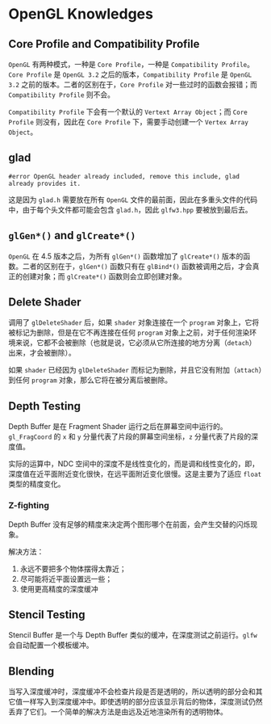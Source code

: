 # OpenGL Knowledges

## Core Profile and Compatibility Profile

`OpenGL` 有两种模式，一种是 `Core Profile`，一种是 `Compatibility Profile`。`Core Profile` 是 `OpenGL 3.2` 之后的版本，`Compatibility Profile` 是 `OpenGL 3.2` 之前的版本。二者的区别在于，`Core Profile` 对一些过时的函数会报错；而 `Compatibility Profile` 则不会。

`Compatibility Profile` 下会有一个默认的 `Vertext Array Object`；而 `Core Profile` 则没有，因此在 `Core Profile` 下，需要手动创建一个 `Vertex Array Object`。

## glad

```
#error OpenGL header already included, remove this include, glad already provides it.
```

这是因为 `glad.h` 需要放在所有 `OpenGL` 文件的最前面，因此在多重头文件的代码中，由于每个头文件都可能会包含 `glad.h`，因此 `glfw3.hpp` 要被放到最后去。

## `glGen*()` and `glCreate*()`

`OpenGL` 在 4.5 版本之后，为所有 `glGen*()` 函数增加了 `glCreate*()` 版本的函数。二者的区别在于，`glGen*()` 函数只有在 `glBind*()` 函数被调用之后，才会真正的创建对象；而 `glCreate*()` 函数则会立即创建对象。

## Delete Shader

调用了 `glDeleteShader` 后，如果 `shader` 对象连接在一个 `program` 对象上，它将被标记为删除，但是在它不再连接在任何 `program` 对象上之前，对于任何渲染环境来说，它都不会被删除（也就是说，它必须从它所连接的地方分离（`detach`）出来，才会被删除）。

如果 `shader` 已经因为 `glDeleteShader` 而标记为删除，并且它没有附加（`attach`）到任何 `program` 对象，那么它将在被分离后被删除。

## Depth Testing

Depth Buffer 是在 Fragment Shader 运行之后在屏幕空间中运行的。`gl_FragCoord` 的 `x` 和 `y` 分量代表了片段的屏幕空间坐标，`z` 分量代表了片段的深度值。

实际的运算中，NDC 空间中的深度不是线性变化的，而是调和线性变化的，即，深度值在近平面附近变化很快，在远平面附近变化很慢。这是主要为了适应 `float` 类型的精度变化。

### Z-fighting

Depth Buffer 没有足够的精度来决定两个图形哪个在前面，会产生交替的闪烁现象。

解决方法：
1. 永远不要把多个物体摆得太靠近；
2. 尽可能将近平面设置远一些；
3. 使用更高精度的深度缓冲

## Stencil Testing

Stencil Buffer 是一个与 Depth Buffer 类似的缓冲，在深度测试之前运行。`glfw` 会自动配置一个模板缓冲。

## Blending

当写入深度缓冲时，深度缓冲不会检查片段是否是透明的，所以透明的部分会和其它值一样写入到深度缓冲中。即使透明的部分应该显示背后的物体，深度测试仍然丢弃了它们。一个简单的解决方法是由远及近地渲染所有的透明物体。
